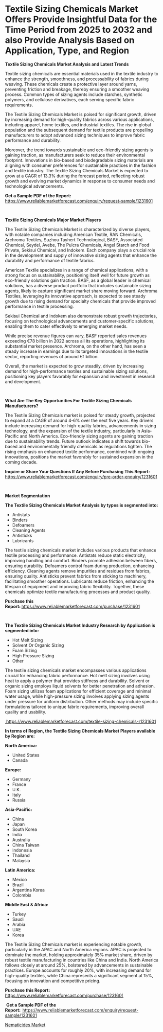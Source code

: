 <p><h1>Textile Sizing Chemicals Market Offers Provide Insightful Data for the Time Period from 2025 to 2032 and also Provide Analysis Based on Application, Type, and Region</h1></p><p><strong>Textile Sizing Chemicals Market Analysis and Latest Trends</strong></p>
<p><p>Textile sizing chemicals are essential materials used in the textile industry to enhance the strength, smoothness, and processability of fabrics during weaving. These chemicals create a protective layer around yarns, preventing friction and breakage, thereby ensuring a smoother weaving process. Common types of sizing agents include starches, synthetic polymers, and cellulose derivatives, each serving specific fabric requirements.</p><p>The Textile Sizing Chemicals Market is poised for significant growth, driven by increasing demand for high-quality fabrics across various applications, including apparel, home textiles, and industrial textiles. The rise in global population and the subsequent demand for textile products are propelling manufacturers to adopt advanced sizing techniques to improve fabric performance and durability. </p><p>Moreover, the trend towards sustainable and eco-friendly sizing agents is gaining traction, as manufacturers seek to reduce their environmental footprint. Innovations in bio-based and biodegradable sizing materials are aligning with consumer preferences for sustainable practices in the fashion and textile industry. The Textile Sizing Chemicals Market is expected to grow at a CAGR of 13.3% during the forecast period, reflecting robust growth and evolving market dynamics in response to consumer needs and technological advancements.</p></p>
<p><strong>Get a Sample PDF of the Report:&nbsp;</strong> <a href="https://www.reliablemarketforecast.com/enquiry/request-sample/1231601?utm_campaign=1169&utm_medium=2&utm_source=Github&utm_content=ia&utm_term=31012025&utm_id=textile-sizing-chemicals">https://www.reliablemarketforecast.com/enquiry/request-sample/1231601</a></p>
<p>&nbsp;</p>
<p><strong>Textile Sizing Chemicals Major Market Players</strong></p>
<p><p>The Textile Sizing Chemicals Market is characterized by diverse players, with notable companies including American Textile, RAN Chemicals, Archroma Textiles, Suzhou Tayhert Technological, BASF, Associated Chemical, Seydel, Avebe, The Pulcra Chemicals, Angel Starch and Food Private, Sekisui Chemical, and Indokem. Each company plays a crucial role in the development and supply of innovative sizing agents that enhance the durability and performance of textile fabrics.</p><p>American Textile specializes in a range of chemical applications, with a strong focus on sustainability, positioning itself well for future growth as eco-friendly solutions gain traction. BASF, as a global leader in chemical solutions, has a diverse product portfolio that includes sustainable sizing agents, likely to capture significant market share moving forward. Archroma Textiles, leveraging its innovative approach, is expected to see steady growth due to rising demand for specialty chemicals that provide improved performance in textile processing.</p><p>Sekisui Chemical and Indokem also demonstrate robust growth trajectories, focusing on technological advancements and customer-specific solutions, enabling them to cater effectively to emerging market needs.</p><p>While precise revenue figures can vary, BASF reported sales revenues exceeding €78 billion in 2022 across all its operations, highlighting its substantial market presence. Archroma, on the other hand, has seen a steady increase in earnings due to its targeted innovations in the textile sector, reporting revenues of around €1 billion.</p><p>Overall, the market is expected to grow steadily, driven by increasing demand for high-performance textiles and sustainable sizing solutions, positioning key players favorably for expansion and investment in research and development.</p></p>
<p>&nbsp;</p>
<p><strong>What Are The Key Opportunities For Textile Sizing Chemicals Manufacturers?</strong></p>
<p><p>The Textile Sizing Chemicals market is poised for steady growth, projected to expand at a CAGR of around 4-6% over the next five years. Key drivers include increasing demand for high-quality fabrics, advancements in sizing technology, and the expansion of the textile industry, particularly in Asia-Pacific and North America. Eco-friendly sizing agents are gaining traction due to sustainability trends. Future outlook indicates a shift towards bio-based and environmentally friendly chemicals as regulations tighten. The rising emphasis on enhanced textile performance, combined with ongoing innovations, positions the market favorably for sustained expansion in the coming decade.</p></p>
<p><strong>Inquire or Share Your Questions If Any Before Purchasing This Report:</strong> <a href="https://www.reliablemarketforecast.com/enquiry/pre-order-enquiry/1231601?utm_campaign=1169&utm_medium=2&utm_source=Github&utm_content=ia&utm_term=31012025&utm_id=textile-sizing-chemicals">https://www.reliablemarketforecast.com/enquiry/pre-order-enquiry/1231601</a></p>
<p>&nbsp;</p>
<p><strong>Market Segmentation</strong></p>
<p><strong>The Textile Sizing Chemicals Market Analysis by types is segmented into:</strong></p>
<p><ul><li>Antistats</li><li>Binders</li><li>Defoamers</li><li>Cleaning Agents</li><li>Antisticks</li><li>Lubricants</li></ul></p>
<p><p>The textile sizing chemicals market includes various products that enhance textile processing and performance. Antistats reduce static electricity, improving handling and comfort. Binders promote adhesion between fibers, ensuring durability. Defoamers control foam during production, enhancing efficiency. Cleaning agents remove impurities and residues from fabrics, ensuring quality. Antisticks prevent fabrics from sticking to machinery, facilitating smoother operations. Lubricants reduce friction, enhancing the lifespan of equipment and improving fabric flexibility. Together, these chemicals optimize textile manufacturing processes and product quality.</p></p>
<p><strong>Purchase this Report:&nbsp;</strong><a href="https://www.reliablemarketforecast.com/purchase/1231601?utm_campaign=1169&utm_medium=2&utm_source=Github&utm_content=ia&utm_term=31012025&utm_id=textile-sizing-chemicals">https://www.reliablemarketforecast.com/purchase/1231601</a></p>
<p>&nbsp;</p>
<p><strong>The Textile Sizing Chemicals Market Industry Research by Application is segmented into:</strong></p>
<p><ul><li>Hot Melt Sizing</li><li>Solvent Or Organic Sizing</li><li>Foam Sizing</li><li>High Pressure Sizing</li><li>Other</li></ul></p>
<p><p>The textile sizing chemicals market encompasses various applications crucial for enhancing fabric performance. Hot melt sizing involves using heat to apply a polymer that provides stiffness and durability. Solvent or organic sizing employs liquid solvents for better penetration and adhesion. Foam sizing utilizes foam applications for efficient coverage and minimal water usage, while high-pressure sizing involves applying sizing agents under pressure for uniform distribution. Other methods may include specific formulations tailored to unique fabric requirements, improving overall quality and usability.</p></p>
<p><a href="https://www.reliablemarketforecast.com/textile-sizing-chemicals-r1231601?utm_campaign=1169&utm_medium=2&utm_source=Github&utm_content=ia&utm_term=31012025&utm_id=textile-sizing-chemicals">&nbsp;https://www.reliablemarketforecast.com/textile-sizing-chemicals-r1231601</a></p>
<p><strong>In terms of Region, the Textile Sizing Chemicals Market Players available by Region are:</strong></p>
<p>
    <p> <strong> North America: </strong>
        <ul>
            <li>United States</li>
            <li>Canada</li>
        </ul>
        </p> 
    <p> <strong> Europe: </strong>
        <ul>
            <li>Germany</li>
            <li>France</li>
            <li>U.K.</li>
            <li>Italy</li>
            <li>Russia</li>
        </ul>
        </p> 
    <p> <strong> Asia-Pacific: </strong>
        <ul>
            <li>China</li>
            <li>Japan</li>
            <li>South Korea</li>
            <li>India</li>
            <li>Australia</li>
            <li>China Taiwan</li>
            <li>Indonesia</li>
            <li>Thailand</li>
            <li>Malaysia</li>
        </ul>
        </p> 
    <p> <strong> Latin America: </strong>
        <ul>
            <li>Mexico</li>
            <li>Brazil</li>
            <li>Argentina Korea</li>
            <li>Colombia</li>
        </ul>
        </p> 
    <p> <strong> Middle East & Africa: </strong>
        <ul>
            <li>Turkey</li>
            <li>Saudi</li>
            <li>Arabia</li>
            <li>UAE</li>
            <li>Korea</li>
        </ul>
    </p>
    </p>
<p><p>The Textile Sizing Chemicals market is experiencing notable growth, particularly in the APAC and North America regions. APAC is projected to dominate the market, holding approximately 35% market share, driven by robust textile manufacturing in countries like China and India. North America follows closely at around 25%, bolstered by advancements in sustainable practices. Europe accounts for roughly 20%, with increasing demand for high-quality textiles, while China represents a significant segment at 15%, focusing on innovation and competitive pricing.</p></p>
<p><strong>Purchase this Report: </strong><a href="https://www.reliablemarketforecast.com/purchase/1231601?utm_campaign=1169&utm_medium=2&utm_source=Github&utm_content=ia&utm_term=31012025&utm_id=textile-sizing-chemicals">https://www.reliablemarketforecast.com/purchase/1231601</a></p>
<p>&nbsp;<strong>Get a Sample PDF of the Report:&nbsp;&nbsp;</strong><a href="https://www.reliablemarketforecast.com/enquiry/request-sample/1231601?utm_campaign=1169&utm_medium=2&utm_source=Github&utm_content=ia&utm_term=31012025&utm_id=textile-sizing-chemicals">https://www.reliablemarketforecast.com/enquiry/request-sample/1231601</a></p>
<p><strong></strong></p>
<p><p><a href="https://github.com/pizolina/Market-Research-Report-List-6/blob/main/nematicides-market.md?utm_campaign=1169&utm_medium=2&utm_source=Github&utm_content=ia&utm_term=31012025&utm_id=textile-sizing-chemicals">Nematicides Market</a></p></p>